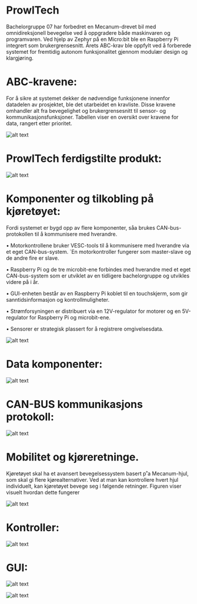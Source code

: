 # ProwlTech
Bachelorgruppe 07 har forbedret en Mecanum-drevet bil med omnidireksjonell bevegelse ved å oppgradere både maskinvaren og programvaren. Ved hjelp av Zephyr på en Micro:bit ble en Raspberry Pi integrert som brukergrensesnitt. Årets ABC-krav ble oppfylt ved å forberede systemet for fremtidig autonom funksjonalitet gjennom modulær design og klargjøring.


# ABC-kravene:
For å sikre at systemet dekker de nødvendige funksjonene innenfor datadelen av prosjektet, ble det utarbeidet en kravliste. Disse kravene omhandler alt fra bevegelighet og brukergrensesnitt til sensor- og kommunikasjonsfunksjoner. Tabellen viser en oversikt over kravene for data, rangert
etter prioritet.

![alt text](img/IMG_7309.PNG)


# ProwlTech ferdigstilte produkt:

![alt text](img/ph.bilv2.jpg)


# Komponenter og tilkobling på kjøretøyet:

Fordi systemet er bygd opp av flere komponenter, såa brukes CAN-bus-protokollen til å kommunisere med hverandre. 

• Motorkontrollene bruker VESC-tools til å kommunisere med hverandre via et eget CAN-bus-system. ´En motorkontroller fungerer som master-slave og de andre fire er slave.

• Raspberry Pi og de tre microbit-ene forbindes med hverandre med et eget CAN-bus-system som er utviklet av en tidligere bachelorgruppe og utvikles videre på i år.

• GUI-enheten består av en Raspberry Pi koblet til en touchskjerm, som gir sanntidsinformasjon og kontrollmuligheter.

• Strømforsyningen er distribuert via en 12V-regulator for motorer og en 5V-regulator for Raspberry Pi og microbit-ene.

• Sensorer er strategisk plassert for å registrere omgivelsesdata.

![alt text](img/Bil%20og%20komponent%20modell-Data%20v5.jpg)


# Data komponenter:

![alt text](img/Bil%20og%20komponent%20modell-boks%20v2.jpg)


# CAN-BUS kommunikasjons protokoll:

![alt text](img/Komponent%20kobling%20på%20CAN-bus%20v9.jpg)


# Mobilitet og kjøreretninge.

Kjøretøyet skal ha et avansert bevegelsessystem basert p˚a Mecanum-hjul, som skal gi flere kjørealternativer.
Ved at man kan kontrollere hvert hjul individuelt, kan kjøretøyet bevege seg i følgende retninger.
Figuren viser visuelt hvordan dette fungerer

![alt text](img/Modell%20retning%20V2.jpg)


# Kontroller:

![alt text](img/Controller%20og%20kjøreretninger%20v3.jpg)


# GUI:

![alt text](img/GUI_wireframe_3.png)



![alt text](img/GUI_modell_4.png)